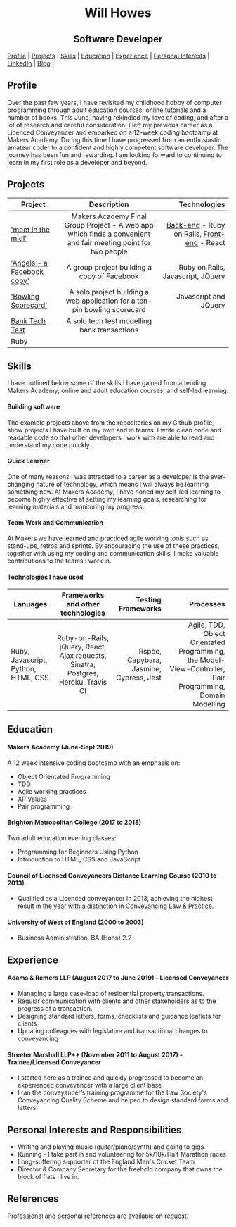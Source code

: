 <h1 align=center> Will Howes </h1>
<h2 align=center>Software Developer</h2>

[Profile](https://github.com/willhowes/CV#profile) | [Projects](https://github.com/willhowes/CV#projects) | [Skills](https://github.com/willhowes/CV#skills) | [Education](https://github.com/willhowes/CV#education) | [Experience](https://github.com/willhowes/CV#experience) | [Personal Interests](https://github.com/willhowes/CV#personal-interests-and-responsibilities) | [LinkedIn](https://www.linkedin.com/in/will-howes-12a9b529/) | [Blog](https://medium.com/@williameldenhowes) |

## Profile
Over the past few years, I have revisited my childhood hobby of computer programming through adult education courses, online tutorials and a number of books. This June, having rekindled my love of coding, and after a lot of research and careful consideration, I left my previous career as a Licenced Conveyancer and embarked on a 12-week coding bootcamp at Makers Academy. During this time I have progressed from an enthusiastic amateur coder to a confident and highly competent software developer. The journey has been fun and rewarding. I am looking forward to continuing to learn in my first role as a developer and beyond.

## Projects
| Project        | Description          | Technologies  |
| ------------- |:-------------:| -----:|
| ['meet in the midl'](https://github.com/gennyallcroft/meet-in-the-middle-react-front-end) | Makers Academy Final Group Project - A web app which finds a convenient and fair meeting point for two people| [Back-end](https://github.com/Timdavidcole/meet-in-the-middle-backend-api) - Ruby on Rails, [Front-end](https://github.com/gennyallcroft/meet-in-the-middle-react-front-end) - React |
| ['Angels - a Facebook copy'](https://github.com/Kaymo1990/acebook---CharliesAngels)      | A group project building a copy of Facebook | Ruby on Rails, Javascript, JQuery |
| ['Bowling Scorecard’](https://github.com/willhowes/bowling-challenge)      | A solo project building a web application for a ten-pin bowling scorecard       | Javascript and JQuery |
| [Bank Tech Test](https://github.com/willhowes/bank_tech_test) | A solo tech test modelling bank transactions
 |  Ruby |

## Skills
I have outlined below some of the skills I have gained from attending Makers Academy; online and adult education courses; and self-led learning. 

#### Building software
The example projects above from the repositories on my Github profile, show projects I have built on my own and in teams. I write clean code and readable code so that other developers I work with are able to read and understand my code quickly.

#### Quick Learner
One of many reasons I was attracted to a career as a developer is the ever-changing nature of technology, which means I will always be learning something new. At Makers Academy, I have honed my self-led learning to become highly effective at setting my learning goals, researching for learning materials and monitoring my progress.

#### Team Work and Communication
At Makers we have learned and practiced agile working tools such as stand-ups, retros and sprints. By encouraging the use of these practices, together with using my coding and communication skills, I make valuable contributions to the teams I work in.  

#### Technologies I have used
| Lanuages        | Frameworks and other technologies          | Testing Frameworks  | Processes |
| ------------- |:-------------:| -----:| -----:|
| Ruby, Javascript, Python, HTML, CSS | Ruby-on-Rails, jQuery, React, Ajax requests, Sinatra, Postgres, Heroku, Travis CI | Rspec, Capybara, Jasmine, Cypress, Jest | Agile, TDD, Object Orientated Programming, the Model-View-Controller, Pair Programming, Domain Modelling |


## Education

#### Makers Academy (June-Sept 2019)
A 12 week intensive coding bootcamp with an emphasis on:
* Object Orientated Programming
* TDD
* Agile working practices
* XP Values
* Pair programming  

#### Brighton Metropolitan College (2017 to 2018)
Two adult education evening classes:
* Programming for Beginners Using Python
* Introduction to HTML, CSS and JavaScript

#### Council of Licensed Conveyancers Distance Learning Course (2010 to 2013)
- Qualified as a Licenced conveyancer in 2013, achieving the highest result in the year with a distinction in Conveyancing Law & Practice. 

#### University of West of England (2000 to 2003)
- Business Administration, BA (Hons) 2.2

## Experience

#### Adams & Remers LLP (August 2017 to June 2019) - Licensed Conveyancer
* Managing a large case-load of residential property transactions. 
* Regular communication with clients and other stakeholders as to the progress of a transaction. 
* Designing standard letters, forms, checklists and guidance leaflets for clients
* Updating colleagues with legislative and transactional changes to conveyancing

#### Streeter Marshall LLP** (November 2011 to August 2017) - Trainee/Licensed Conveyancer
* I started here as a trainee and quickly progressed to become an experienced conveyancer with a large client base
* I ran the conveyancer’s training programme for the Law Society's Conveyancing Quality Scheme and helped to design standard forms and letters. 

## Personal Interests and Responsibilities
* Writing and playing music (guitar/piano/synth) and going to gigs
* Running - I take part in and volunteering for 5k/10k/Half Marathon races
* Long-suffering supporter of the England Men's Cricket Team
* Director & Company Secretary for the freehold company that owns the block of flats I live in.

## References
Professional and personal references are available on request.

